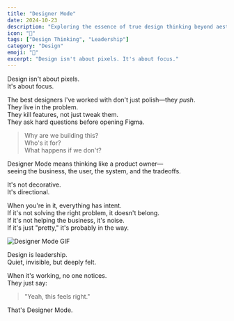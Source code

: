 ```yaml
---
title: "Designer Mode"
date: 2024-10-23
description: "Exploring the essence of true design thinking beyond aesthetics, focusing on problem-solving and product direction." 
icon: "🎯"
tags: ["Design Thinking", "Leadership"]
category: "Design"
emoji: "🎯"
excerpt: "Design isn't about pixels. It's about focus."
---
```


Design isn't about pixels.  
It's about focus.

The best designers I've worked with don't just polish—they *push*.  
They live in the problem.  
They kill features, not just tweak them.  
They ask hard questions before opening Figma.

> Why are we building this?  
> Who's it for?  
> What happens if we don't?

Designer Mode means thinking like a product owner—  
seeing the business, the user, the system, and the tradeoffs.

It's not decorative.  
It's directional.

When you're in it, everything has intent.  
If it's not solving the right problem, it doesn't belong.  
If it's not helping the business, it's noise.  
If it's just "pretty," it's probably in the way.

![Designer Mode GIF](https://media2.giphy.com/media/v1.Y2lkPTc5MGI3NjExcXB3aWcwa3AzYXQyM2ZlaTM4bGQzeXhvYmczdzNmaXloZHA1dHBrcyZlcD12MV9pbnRlcm5hbF9naWZfYnlfaWQmY3Q9Zw/Y2CgrQyxLSiS4/giphy.gif)

Design is leadership.  
Quiet, invisible, but deeply felt.

When it's working, no one notices.  
They just say:  
> "Yeah, this feels right."

That's Designer Mode.
